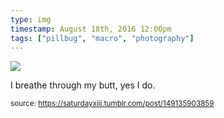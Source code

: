 ```yaml
---
type: img
timestamp: August 18th, 2016 12:00pm
tags: ["pillbug", "macro", "photography"]
---
```

<img src="https://saturdayxiii.github.io/media/149135903859.jpg"/>
                                                                                          
I breathe through my butt, yes I do.
 
                                    
                
                
                
                
                                
<small>source: https://saturdayxiii.tumblr.com/post/149135903859</small>